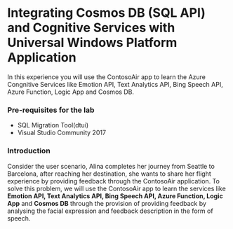 # Integrating Cosmos DB (SQL API) and Cognitive Services with Universal Windows Platform Application

In this experience you will use the ContosoAir app to learn the Azure Congnitive Services like Emotion API, Text Analytics API, Bing Speech API, Azure Function, Logic App and Cosmos DB.

### Pre-requisites for the lab ###

- SQL Migration Tool(dtui)
- Visual Studio Community 2017

### Introduction 

Consider the user scenario, Alina completes her journey from Seattle to Barcelona, after reaching her destination, she wants to share her flight experience by providing feedback through the ContosoAir application.
To solve this problem, we will use the ContosoAir app to learn the services like **Emotion API, Text Analytics API, Bing Speech API, Azure Function, Logic App** and **Cosmos DB** through the provision of providing feedback by analysing the facial expression and feedback description in the form of speech.



